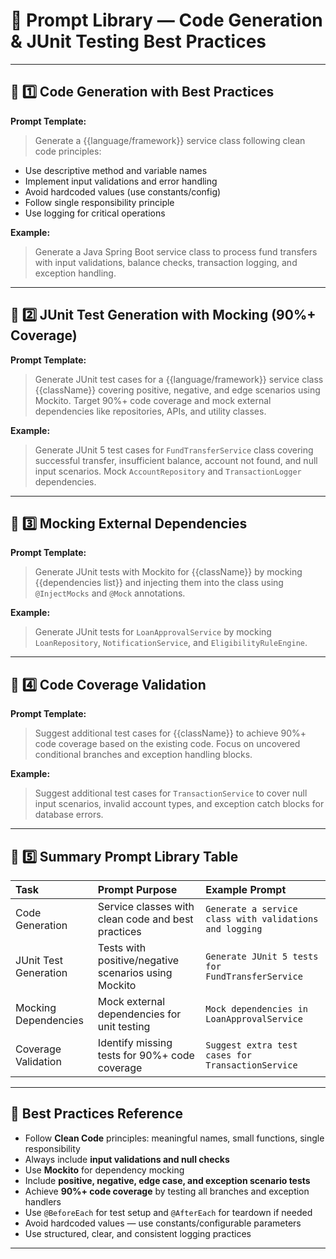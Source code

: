 # 📖 Prompt Library — Code Generation & JUnit Testing Best Practices

---

## 📌 1️⃣ Code Generation with Best Practices

**Prompt Template:**

> Generate a {{language/framework}} service class following clean code principles:

- Use descriptive method and variable names
- Implement input validations and error handling
- Avoid hardcoded values (use constants/config)
- Follow single responsibility principle
- Use logging for critical operations

**Example:**

> Generate a Java Spring Boot service class to process fund transfers with input validations, balance checks, transaction logging, and exception handling.

---

## 📌 2️⃣ JUnit Test Generation with Mocking (90%+ Coverage)

**Prompt Template:**

> Generate JUnit test cases for a {{language/framework}} service class {{className}} covering positive, negative, and edge scenarios using Mockito. Target 90%+ code coverage and mock external dependencies like repositories, APIs, and utility classes.

**Example:**

> Generate JUnit 5 test cases for `FundTransferService` class covering successful transfer, insufficient balance, account not found, and null input scenarios. Mock `AccountRepository` and `TransactionLogger` dependencies.

---

## 📌 3️⃣ Mocking External Dependencies

**Prompt Template:**

> Generate JUnit tests with Mockito for {{className}} by mocking {{dependencies list}} and injecting them into the class using `@InjectMocks` and `@Mock` annotations.

**Example:**

> Generate JUnit tests for `LoanApprovalService` by mocking `LoanRepository`, `NotificationService`, and `EligibilityRuleEngine`.

---

## 📌 4️⃣ Code Coverage Validation

**Prompt Template:**

> Suggest additional test cases for {{className}} to achieve 90%+ code coverage based on the existing code. Focus on uncovered conditional branches and exception handling blocks.

**Example:**

> Suggest additional test cases for `TransactionService` to cover null input scenarios, invalid account types, and exception catch blocks for database errors.

---

## 📌 5️⃣ Summary Prompt Library Table

| Task                  | Prompt Purpose                                       | Example Prompt                                          |
| :-------------------- | :--------------------------------------------------- | :------------------------------------------------------ |
| Code Generation       | Service classes with clean code and best practices   | `Generate a service class with validations and logging` |
| JUnit Test Generation | Tests with positive/negative scenarios using Mockito | `Generate JUnit 5 tests for FundTransferService`        |
| Mocking Dependencies  | Mock external dependencies for unit testing          | `Mock dependencies in LoanApprovalService`              |
| Coverage Validation   | Identify missing tests for 90%+ code coverage        | `Suggest extra test cases for TransactionService`       |

---

## 📑 Best Practices Reference

- Follow **Clean Code** principles: meaningful names, small functions, single responsibility
- Always include **input validations and null checks**
- Use **Mockito** for dependency mocking
- Include **positive, negative, edge case, and exception scenario tests**
- Achieve **90%+ code coverage** by testing all branches and exception handlers
- Use `@BeforeEach` for test setup and `@AfterEach` for teardown if needed
- Avoid hardcoded values — use constants/configurable parameters
- Use structured, clear, and consistent logging practices

---
